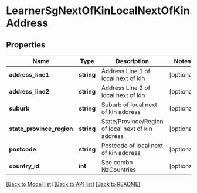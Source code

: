 # LearnerSgNextOfKinLocalNextOfKinAddress

## Properties
Name | Type | Description | Notes
------------ | ------------- | ------------- | -------------
**address_line1** | **string** | Address Line 1 of local next of kin | [optional] 
**address_line2** | **string** | Address Line 2 of local next of kin | [optional] 
**suburb** | **string** | Suburb of local next of kin address | [optional] 
**state_province_region** | **string** | State/Province/Region of local next of kin address | [optional] 
**postcode** | **string** | Postcode of local next of kin address | [optional] 
**country_id** | **int** | See combo NzCountries | [optional] 

[[Back to Model list]](../../README.md#documentation-for-models) [[Back to API list]](../../README.md#documentation-for-api-endpoints) [[Back to README]](../../README.md)

